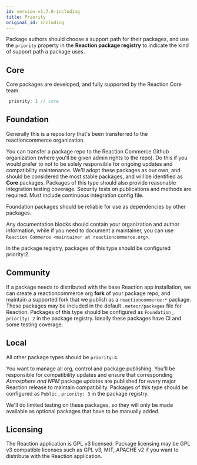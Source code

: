 ```yaml
---
id: version-v1.7.0-including
title: Priority
original_id: including
---
```

    
Package authors should choose a support path for their packages, and use the `priority` property in the **Reaction package registry** to indicate the kind of support path a package uses.

## Core

Core packages are developed, and fully supported by the Reaction Core team.

```js
 priority: 1 // core
```

## Foundation

Generally this is a repository that's been transferred to the reactioncommerce organization.

You can transfer a package repo to the Reaction Commerce Github organization (where you'll be given admin rights to the repo). Do this if you would prefer to not to be solely responsible for ongoing updates and compatibility maintenance. We'll adopt these packages as our own, and should be considered the most stable packages, and will be identified as **Core** packages.   Packages of this type should also provide reasonable integration testing coverage. Security tests on publications and methods are required. Must include continuous integration config file.

Foundation packages should be reliable for use as dependencies by other packages.

Any documentation blocks should contain your organization and author information, while if you need to document a maintainer, you can use `Reaction Commerce <maintainer at reactioncommerce.org>`.

In the package registry, packages of this type should be configured priority:2.

## Community

If a package needs to distributed with the base Reaction app installation, we can create a reactioncommerce org **fork** of your package repo, and maintain a supported fork that we publish as a `reactioncommerce:*` package. These packages may be included in the default `.meteor/packages` file for Reaction.  Packages of this type should be configured as `Foundation` ,  `priority: 2` in the package registry.  Ideally these packages have CI and some testing coverage.

## Local

All other package types should be `priority:4`.

You want to manage all org, control and package publishing. You'll be responsible for compatibility updates and ensure that corresponding _Atmosphere and NPM_ package updates are published for every major Reaction release to maintain compatibility.  Packages of this type should be configured as `Public` ,  `priority: 3` in the package registry.

We'll do limited testing on these packages, so they will only be made available as optional packages that have to be manually added.

## Licensing

The Reaction application is GPL v3 licensed. Package licensing may be GPL v3 compatible licenses such as GPL v3, MIT, APACHE v2 if you want to distribute with the Reaction application.
